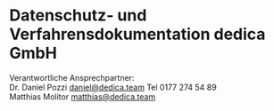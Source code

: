 # Datenschutz- und Verfahrensdokumentation dedica GmbH

Verantwortliche Ansprechpartner:<br>
Dr. Daniel Pozzi daniel@dedica.team Tel 0177 274 54 89<br>
Matthias Molitor matthias@dedica.team

